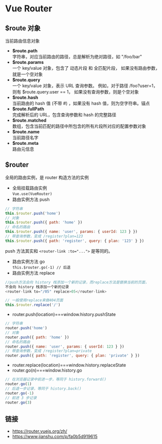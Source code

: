 # Vue Router

## \$route 对象

当前路由信息对象

- **\$route.path**  
  字符串，对应当前路由的路径，总是解析为绝对路径，如 "/foo/bar"
- **\$route.params**  
  一个 key/value 对象，包含了 动态片段 和 全匹配片段，
  如果没有路由参数，就是一个空对象
- **\$route.query**  
  一个 key/value 对象，表示 URL 查询参数。
  例如，对于路径 /foo?user=1，则有 \$route.query.user == 1，
  如果没有查询参数，则是个空对象
- **\$route.hash**  
  当前路由的 hash 值 (不带 #) ，如果没有 hash 值，则为空字符串。锚点
- **\$route.fullPath**  
  完成解析后的 URL，包含查询参数和 hash 的完整路径
- **\$route.matched**  
  数组，包含当前匹配的路径中所包含的所有片段所对应的配置参数对象
- **\$route.name**  
  当前路径名字
- **\$route.meta**  
  路由元信息

## \$router

全局的路由实例，是 router 构造方法的实例

- 全局挂载路由实例  
  `Vue.use(VueRouter)`
- 路由实例方法 push

```js
// 字符串
this.$router.push('home')
// 对象
this.$router.push({ path: 'home' })
// 命名的路由
this.$router.push({ name: 'user', params: { userId: 123 } })
// 带查询参数，变成 /register?plan=123
this.$router.push({ path: 'register', query: { plan: '123' } })
```

push 方法其实和 `<router-link :to="...">` 是等同的。

- 路由实例方法 go  
  `this.$router.go(-1) // 后退`
- 路由实例方法 replace

```js
//push方法会向 history 栈添加一个新的记录，而replace方法是替换当前的页面，
不会向 history 栈添加一个新的记录
<router-link to="/05" replace>05</router-link>

// 一般使用replace来做404页面
this.$router.replace('/')
```

- router.push(location)===window.history.pushState

```js
// 字符串
router.push('home')
// 对象
router.push({ path: 'home' })
// 命名的路由
router.push({ name: 'user', params: { userId: 123 } })
// 带查询参数，变成 /register?plan=private
router.push({ path: 'register', query: { plan: 'private' } })
```

- router.replace(location)===window.history.replaceState
- router.go(n)===window.history.go

```js
// 在浏览器记录中前进一步，等同于 history.forward()
router.go(1)
// 后退一步记录，等同于 history.back()
router.go(-1)
// 前进 3 步记录
router.go(3)
```

## 链接

- <https://router.vuejs.org/zh/>
- <https://www.jianshu.com/p/fa0b5d919615>
